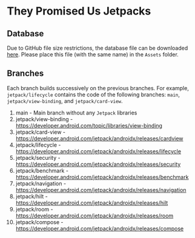 # They Promised Us Jetpacks

## Database
Due to GitHub file size restrictions, the database file can be downloaded [here](https://www.dropbox.com/s/b02swb1dhx58zrr/gtfs_room.db?dl=0). Please place this file (with the same name) in the `Assets` folder.
## Branches
Each branch builds successively on the previous branches. For example, `jetpack/lifecycle` contains the code of the following branches: `main`, `jetpack/view-binding`, and `jetpack/card-view`.
1. main - Main branch without any `Jetpack` libraries
2. jetpack/view-binding - https://developer.android.com/topic/libraries/view-binding
3. jetpack/card-view - https://developer.android.com/jetpack/androidx/releases/cardview
4. jetpack/lifecycle - https://developer.android.com/jetpack/androidx/releases/lifecycle
5. jetpack/security - https://developer.android.com/jetpack/androidx/releases/security
6. jetpack/benchmark - https://developer.android.com/jetpack/androidx/releases/benchmark
7. jetpack/navigation - https://developer.android.com/jetpack/androidx/releases/navigation
8. jetpack/hilt - https://developer.android.com/jetpack/androidx/releases/hilt
9. jetpack/room - https://developer.android.com/jetpack/androidx/releases/room
10. jetpack/compose - https://developer.android.com/jetpack/androidx/releases/compose